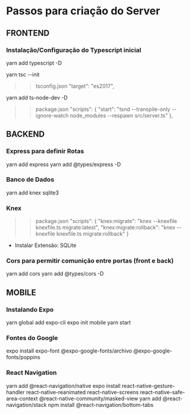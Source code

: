 # Passos para criação do Server

## FRONTEND
### Instalação/Configuração do Typescript inicial
yarn add typescript -D

yarn tsc --init
>> tsconfig.json
    "target": "es2017",

yarn add ts-node-dev -D
>> package.json
    "scripts": {
        "start": "tsnd --transpile-only --ignore-watch node_modules --respawn src/server.ts"
    },

## BACKEND
### Express para definir Rotas
yarn add express
yarn add @types/express -D

### Banco de Dados
yarn add knex sqlite3

### Knex
>> package.json
    "scripts": {
        "knex:migrate": "knex --knexfile knexfile.ts migrate:latest",
        "knex:migrate:rollback": "knex --knexfile knexfile.ts migrate:rollback"
    }

- Instalar Extensão: SQLite

### Cors para permitir comunição entre portas (front e back)
yarn add cors
yarn add @types/cors -D

## MOBILE
### Instalando Expo
yarn global add expo-cli
expo init mobile
yarn start

### Fontes do Google
expo install expo-font @expo-google-fonts/archivo @expo-google-fonts/poppins

### React Navigation
yarn add @react-navigation/native
expo install react-native-gesture-handler react-native-reanimated react-native-screens react-native-safe-area-context @react-native-community/masked-view
yarn add @react-navigation/stack
npm install @react-navigation/bottom-tabs

